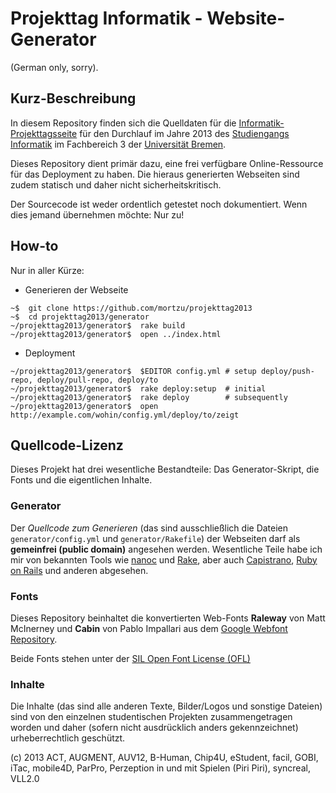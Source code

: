 # Projekttag Informatik - Website-Generator

(German only, sorry).

## Kurz-Beschreibung

In diesem Repository finden sich die Quelldaten für die
[Informatik-Projekttagsseite](http://www.informatik.uni-bremen.de/projekttag)
für den Durchlauf im Jahre 2013 des [Studiengangs Informatik](http://www.informatik.uni-bremen.de)
im Fachbereich 3 der [Universität Bremen](http://www.uni-bremen.de).

Dieses Repository dient primär dazu, eine frei verfügbare Online-Ressource für das Deployment zu
haben. Die hieraus generierten Webseiten sind zudem statisch und daher nicht sicherheitskritisch.

Der Sourcecode ist weder ordentlich getestet noch dokumentiert. Wenn dies jemand übernehmen
möchte: Nur zu!

## How-to

Nur in aller Kürze:

- Generieren der Webseite

```
~$  git clone https://github.com/mortzu/projekttag2013
~$  cd projekttag2013/generator
~/projekttag2013/generator$  rake build
~/projekttag2013/generator$  open ../index.html
```

- Deployment

```
~/projekttag2013/generator$  $EDITOR config.yml # setup deploy/push-repo, deploy/pull-repo, deploy/to
~/projekttag2013/generator$  rake deploy:setup  # initial
~/projekttag2013/generator$  rake deploy        # subsequently
~/projekttag2013/generator$  open http://example.com/wohin/config.yml/deploy/to/zeigt
```

## Quellcode-Lizenz

Dieses Projekt hat drei wesentliche Bestandteile: Das Generator-Skript, die
Fonts und die eigentlichen Inhalte.

### Generator

Der *Quellcode zum Generieren* (das sind ausschließlich die Dateien `generator/config.yml` und
`generator/Rakefile`) der Webseiten darf als **gemeinfrei (public domain)** angesehen werden.
Wesentliche Teile habe ich mir von bekannten Tools wie [nanoc](http://nanoc.stoneship.org/) und
[Rake](http://rake.rubyforge.org), aber auch [Capistrano](https://github.com/capistrano/capistrano),
[Ruby on Rails](http://www.rubyonrails.org) und anderen abgesehen.

### Fonts

Dieses Repository beinhaltet die konvertierten Web-Fonts **Raleway** von Matt McInerney und
**Cabin** von Pablo Impallari aus dem [Google Webfont Repository](http://www.google.com/webfonts).

Beide Fonts stehen unter der [SIL Open Font License
(OFL)](http://scripts.sil.org/cms/scripts/page.php?site_id=nrsi&id=OFL)

### Inhalte

Die Inhalte (das sind alle anderen Texte, Bilder/Logos und sonstige Dateien) sind von den einzelnen
studentischen Projekten zusammengetragen worden und daher (sofern nicht ausdrücklich anders
gekennzeichnet) urheberrechtlich geschützt.

(c) 2013  ACT, AUGMENT, AUV12, B-Human, Chip4U, eStudent, facil, GOBI, iTac, mobile4D, ParPro, Perzeption in und mit Spielen (Piri Piri), syncreal, VLL2.0
